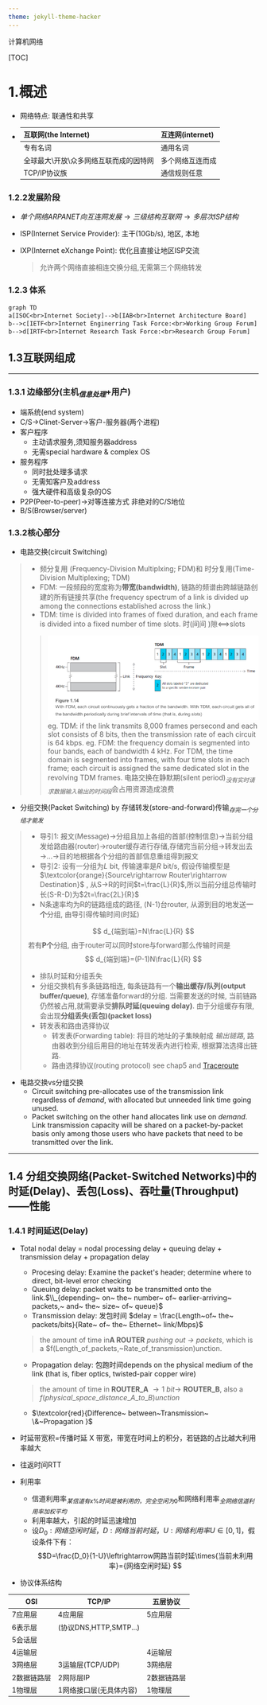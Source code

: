 ```yaml
---
theme: jekyll-theme-hacker
---
```


计算机网络

[TOC]

# 1.概述

* 网络特点: 联通性和共享

* | 互联网(the Internet)                   | 互连网(internet) |
  | -------------------------------------- | ---------------- |
  | 专有名词                               | 通用名词         |
  | 全球最大\开放\众多网络互联而成的因特网 | 多个网络互连而成 |
  | TCP/IP协议族                           | 通信规则任意     |

### 1.2.2发展阶段

* $单个网络ARPANET向互连网发展 \rightarrow  三级结构互联网\rightarrow 多层次ISP结构$

* ISP(Internet Service Provider): 主干(10Gb/s), 地区, 本地

* IXP(Internet eXchange Point): 优化且直接让地区ISP交流

  > 允许两个网络直接相连交换分组,无需第三个网络转发

### 1.2.3 体系

```mermaid
graph TD
a[ISOC<br>Internet Society]-->b[IAB<br>Internet Architecture Board]
b-->c[IETF<br>Internet Enginerring Task Force:<br>Working Group Forum]
b-->d[IRTF<br>Internet Research Task Force:<br>Research Group Forum]

```

## 1.3互联网组成

***

### 1.3.1 边缘部分(主机$_{信息处理}$+用户)

* 端系统(end system)
* C/S$\rightarrow$Clinet-Server$\rightarrow$客户-服务器(两个进程)
* 客户程序
  * 主动请求服务,须知服务器address
  * 无需special hardware & complex OS
* 服务程序
  * 同时批处理多请求
  * 无需知客户及address
  * 强大硬件和高级复杂的OS
* P2P(Peer-to-peer)$\rightarrow$对等连接方式     非绝对的C/S地位
* B/S(Browser/server)



### 1.3.2核心部分

* 电路交换(circuit Switching)
>* 频分复用 (Frequency-Division Multiplxing; FDM)和 时分复用(Time-Division Multiplexing; TDM)
>  * FDM: 一段频段的宽度称为**带宽(bandwidth)**, 链路的频谱由跨越链路创建的所有链接共享(the frequency spectrum of a link is divided up among the connections established across the link.)
>  * TDM:  time is divided into frames of fixed duration, and each frame is divided into a fixed number of time slots. 时(间间 )隙<==>slots
>>![FDM&TDM](./Figure_1.14.png)
>>eg. TDM: if the link transmits 8,000 frames persecond and each slot consists of 8 bits, then the transmission rate of each circuit is 64 kbps.
>>eg. FDM: the frequency domain is segmented into four bands, each of bandwidth 4 kHz. For TDM, the time domain is segmented into frames, with four time slots in each frame; each circuit is assigned the same 
dedicated slot in the revolving TDM frames.
> 电路交换在静默期(silent period)$_{没有实时请求数据输入输出的时间段}$会占用资源造成浪费


* 分组交换(Packet Switching) by 存储转发(store-and-forward)传输$_{存完一个分组才能发}$

>* 导引1: 报文(Message)$\rightarrow$分组且加上各组的首部(控制信息)$\rightarrow$当前分组发给路由器(router)$\rightarrow$router缓存进行存储,存储完当前分组$\rightarrow$转发出去$\rightarrow$...$\rightarrow$目的地根据各个分组的首部信息重组得到报文
>* 导引2: 设有一分组为$L$ bit, 传输速率是$R$ bit/s, 假设传输模型是$\textcolor{orange}{Source\rightarrow Router\rightarrow Destination}$ , 从S$\rightarrow$R的时间$t=\frac{L}{R}$,所以当前分组总传输时长(S-R-D)为$2t=\frac{2L}{R}$
>* N条速率均为R的链路组成的路径, (N-1)台router, 从源到目的地发送**一个**分组, 由导引得传输时间(时延)
>
>$$
>d_{端到端}=N\frac{L}{R}
>$$
>若有**P个**分组, 由于router可以同时store与forward那么传输时间是
>$$
>d_{端到端}=(P-1)N\frac{L}{R}
>$$
>
>* 排队时延和分组丢失
> * 分组交换机有多条链路相连, 每条链路有一个**输出缓存/队列(output buffer/queue)**, 存储准备forward的分组. 当需要发送的时候, 当前链路仍然被占用,就需要承受**排队时延(queuing delay)**. 由于分组缓存有限, 会出现**分组丢失(丢包)(packet loss)**
>* 转发表和路由选择协议
>   * 转发表(Forwarding table): 将目的地址的子集映射成 _输出链路_, 路由器收到分组后用目的地址在转发表内进行检索, 根据算法选择出链路.
>    * 路由选择协议(routing protocol) see chap5 and [Traceroute](www.traceroute.org)

* 电路交换vs分组交换
	* Circuit switching pre-allocates use of the transmission link regardless of _demand_, with allocated but unneeded link time going unused.
	* Packet  switching on the other hand allocates link use on _demand_. Link transmission capacity will be shared on a packet-by-packet basis only among those users who have packets that need to be transmitted over the link.
***

## 1.4 分组交换网络(Packet-Switched Networks)中的时延(Delay)、丢包(Loss)、吞吐量(Throughput)——性能
### 1.4.1 时间延迟(Delay)
* Total nodal delay = nodal processing delay + queuing delay + transmission delay + propagation delay
	* Procesing delay: Examine the packet's header; determine where to direct, bit-level error checking
	* Queuing delay: packet waits to be transmitted onto the link.$\\_{depending~ on~ the~ number~ of~ earlier-arriving~ packets,~ and~ the~ size~ of~ queue}$ 
	* Transmission delay: 发包时间 $delay = \frac{Length~of~ the~ packets/bits}{Rate~ of~ the~ Ethernet~ link/Mbps}$ 
	> the amount of time in**A ROUTER** _pushing out $\rightarrow$_  *packets*, which is a $f(Length_of_packets,~Rate_of_transmission)unction.
	
	* Propagation delay: 包跑时间depends on the physical medium of the link (that is,  fiber optics, twisted-pair copper wire)
	> the amount of time in **ROUTER_A** $\rightarrow 1~bit\rightarrow$ **ROUTER_B**, also a $f(physical\_space\_distance\_A\_to\_B)unction$
	* $\textcolor{red}{Difference~ between~Transmission~ \&~Propagation }$


* 时延带宽积=传播时延 X 带宽，带宽在时间上的积分，若链路的占比越大利用率越大
* 往返时间RTT
* 利用率
	* 信道利用率$_{某信道有x\%时间是被利用的，完全空闲为0}$和网络利用率$_{全网络信道利用率加权平均}$
	* 利用率越大，引起的时延迅速增加
	* 设$D_0:网络空闲时延$，$D:网络当前时延$，$U:网络利用率U\in[0,1]$，假设条件下有：
$$D=\frac{D_0}{1-U}\leftrightarrow网路当前时延\times{当前未利用率}={网络空闲时延}
$$
* 协议体系结构

| OSI | TCP/IP |五层协议|
|--|--|--|
|7应用层|4应用层  | 5应用层 |
|6表示层|(协议DNS,HTTP,SMTP...)||
|5会话层|||
|4运输层||4运输层|
|3网络层|3运输层(TCP/UDP)|3网络层|
|2数据链路层|2网际层IP|2数据链路层|
|1物理层|1网络接口层(无具体内容)|1物理层|




